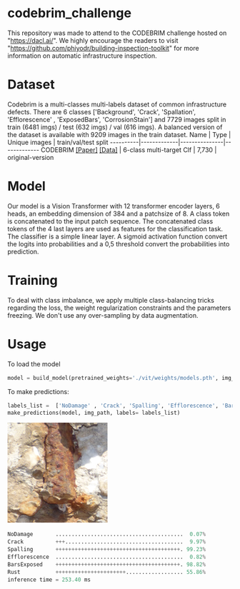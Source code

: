 # codebrim_challenge
This repository was made to attend to the CODEBRIM challenge hosted on "https://dacl.ai/". We highly encourage the readers to visit "https://github.com/phiyodr/building-inspection-toolkit" for more information on automatic infrastructure inspection. 

# Dataset
Codebrim is a multi-classes multi-labels dataset of common infrastructure defects. There are 6 classes ['Background', 'Crack', 'Spallation', 
'Efflorescence' , 'ExposedBars', 'CorrosionStain'] and 7729 images split in train (6481 imgs) / test (632 imgs) / val (616 imgs). 
A balanced version of the dataset is available with 9209 images in the train dataset. 
Name      | Type        | Unique images | train/val/test split
----------|-------------|---------------|-------------
CODEBRIM [[Paper]](https://openaccess.thecvf.com/content_CVPR_2019/html/Mundt_Meta-Learning_Convolutional_Neural_Architectures_for_Multi-Target_Concrete_Defect_Classification_With_CVPR_2019_paper.html) [[Data]](https://zenodo.org/record/2620293#.YO8rj3UzZH4) | 6-class multi-target Clf  | 7,730 | original-version

# Model
Our model is a Vision Transformer with 12 transformer encoder layers, 6 heads, an embedding dimension of 384 and a patchsize of 8. 
A class token is concatenated to the input patch sequence. The concatenated class tokens of the 4 last layers are used as features for the classification task.
The classifier is a simple linear layer. A sigmoid activation function convert the logits into probabilities and a 0,5 threshold convert the probabilities into 
prediction.

# Training
To deal with class imbalance, we apply multiple class-balancing tricks regarding the loss, the weight regularization constraints and the parameters freezing. 
We don't use any over-sampling by data augmentation.

# Usage
To load the model
```python
model = build_model(pretrained_weights='./vit/weights/models.pth', img_size=224, num_cls=6)
```

To make predictions:
```python
labels_list =  ['NoDamage' , 'Crack', 'Spalling', 'Efflorescence', 'BarsExposed', 'Rust']
make_predictions(model, img_path, labels= labels_list)
```
![My Image](codebrim.png)

```python
NoDamage       ........................................  0.07% 
Crack          +++.....................................  9.97% 
Spalling       +++++++++++++++++++++++++++++++++++++++. 99.23% 
Efflorescence  ........................................  0.82% 
BarsExposed    +++++++++++++++++++++++++++++++++++++++. 98.82% 
Rust           ++++++++++++++++++++++.................. 55.86% 
inference time = 253.40 ms
```
  

